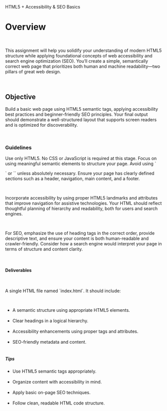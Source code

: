 <!DOCTYPE html> 
<head>
 HTML5 + Accessibility & SEO Basics<br>
</head>
<body>
<h1> Overview</h1><br>

<p>This assignment will help you solidify your understanding of modern HTML5 structure while applying foundational concepts of web accessibility and search engine optimization (SEO). You’ll create a simple, semantically correct web page that prioritizes both human and machine readability—two pillars of great web design.</p><br>

<h2>Objective</h2>

<p>Build a basic web page using HTML5 semantic tags, applying accessibility best practices and beginner-friendly SEO principles. Your final output should demonstrate a well-structured layout that supports screen readers and is optimized for discoverability.</p><br>

 <h3>Guidelines</h3>

<p>Use only HTML5. No CSS or JavaScript is required at this stage. Focus on using meaningful semantic elements to structure your page. Avoid using `<div>` or `<span>` unless absolutely necessary. Ensure your page has clearly defined sections such as a header, navigation, main content, and a footer.</p><br>

<p>Incorporate accessibility by using proper HTML5 landmarks and attributes that improve navigation for assistive technologies. Your HTML should reflect thoughtful planning of hierarchy and readability, both for users and search engines.</p><br>

<p>For SEO, emphasize the use of heading tags in the correct order, provide descriptive text, and ensure your content is both human-readable and crawler-friendly. Consider how a search engine would interpret your page in terms of structure and content clarity.</p><br>

<h4>Deliverables</h4><br>

<p>A single HTML file named `index.html`. It should include:</p><br>
<ul>

<li> A semantic structure using appropriate HTML5 elements.</li><br>
<li>Clear headings in a logical hierarchy.</li><br>
<li> Accessibility enhancements using proper tags and attributes.</li><br>
<li>SEO-friendly metadata and content.</li><br>
</ul>

<h5>Tips</h5>
<ul>

<li> Use HTML5 semantic tags appropriately.</li><br>
<li>Organize content with accessibility in mind.</li><br>
<li> Apply basic on-page SEO techniques.</li><br>
<li> Follow clean, readable HTML code structure.</li><br>
</ul>

</body>
</html>
